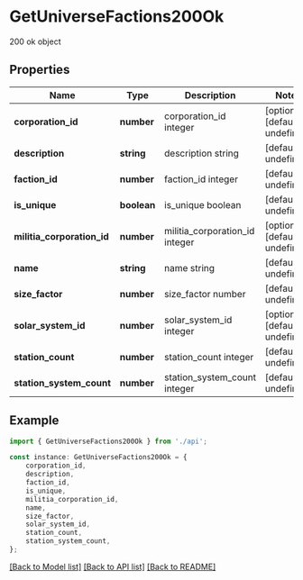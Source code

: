 # GetUniverseFactions200Ok

200 ok object

## Properties

Name | Type | Description | Notes
------------ | ------------- | ------------- | -------------
**corporation_id** | **number** | corporation_id integer | [optional] [default to undefined]
**description** | **string** | description string | [default to undefined]
**faction_id** | **number** | faction_id integer | [default to undefined]
**is_unique** | **boolean** | is_unique boolean | [default to undefined]
**militia_corporation_id** | **number** | militia_corporation_id integer | [optional] [default to undefined]
**name** | **string** | name string | [default to undefined]
**size_factor** | **number** | size_factor number | [default to undefined]
**solar_system_id** | **number** | solar_system_id integer | [optional] [default to undefined]
**station_count** | **number** | station_count integer | [default to undefined]
**station_system_count** | **number** | station_system_count integer | [default to undefined]

## Example

```typescript
import { GetUniverseFactions200Ok } from './api';

const instance: GetUniverseFactions200Ok = {
    corporation_id,
    description,
    faction_id,
    is_unique,
    militia_corporation_id,
    name,
    size_factor,
    solar_system_id,
    station_count,
    station_system_count,
};
```

[[Back to Model list]](../README.md#documentation-for-models) [[Back to API list]](../README.md#documentation-for-api-endpoints) [[Back to README]](../README.md)
